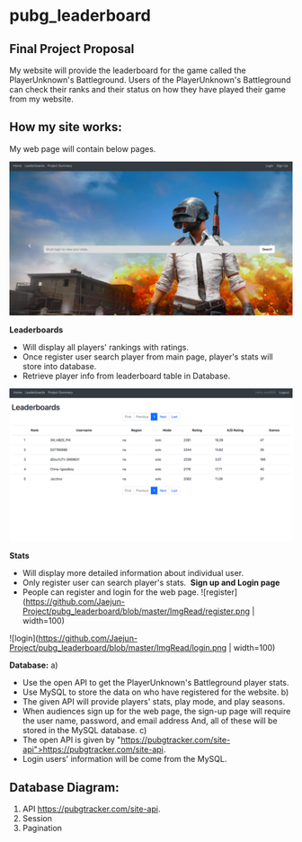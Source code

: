 # pubg_leaderboard

  
## Final Project Proposal
My website will provide the leaderboard for the game called the PlayerUnknown's Battleground. Users of the PlayerUnknown's Battleground can check their ranks and their status on how they have played their game from my website.

## How my site works:
My web page will contain below pages.

![Main page](https://github.com/Jaejun-Project/pubg_leaderboard/blob/master/ImgRead/main.png)

**Leaderboards**
- Will display all players' rankings with ratings. 
- Once register user search player from main page, player's stats will store into database.
- Retrieve player info from leaderboard table in Database. 

![leaderboard](https://github.com/Jaejun-Project/pubg_leaderboard/blob/master/ImgRead/leaderboard.png)

**Stats**
- Will display more detailed information about individual user.
- Only register user can search player's stats.
![]()
**Sign up and Login page**
- People can register and login for the web page.
![register](https://github.com/Jaejun-Project/pubg_leaderboard/blob/master/ImgRead/register.png | width=100)

![login](https://github.com/Jaejun-Project/pubg_leaderboard/blob/master/ImgRead/login.png | width=100)


**Database:**
a)
- Use the open API to get the PlayerUnknown's Battleground player stats. 
- Use MySQL to store the data on who have registered for the website. 
b)
- The given API will provide players' stats, play mode, and play seasons. 
- When audiences sign up for the web page, the sign-up page will require the user name, password, and 				email address And, all of these will be stored in the MySQL database. 
c)
- The open API is given by "https://pubgtracker.com/site-api">https://pubgtracker.com/site-api.
- Login users' information will be come from the MySQL. 
## Database Diagram:
1. API https://pubgtracker.com/site-api.
2. Session 
3. Pagination


